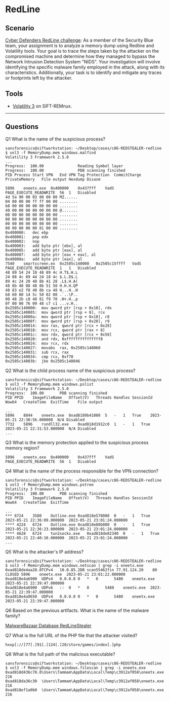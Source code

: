 # RedLine

## Scenario

[Cyber Defenders RedLine challenge](https://cyberdefenders.org/blueteam-ctf-challenges/106): As a member of the Security Blue team, your assignment is to analyze a memory dump using Redline and Volatility tools. Your goal is to trace the steps taken by the attacker on the compromised machine and determine how they managed to bypass the Network Intrusion Detection System "NIDS". Your investigation will involve identifying the specific malware family employed in the attack, along with its characteristics. Additionally, your task is to identify and mitigate any traces or footprints left by the attacker.

## Tools

* [Volatility 3](https://docs.remnux.org/discover-the-tools/perform+memory+forensics) on SIFT-REMnux.

----

## Questions

Q1 What is the name of the suspicious process?

```text
sansforensics@siftworkstation: ~/Desktop/cases/c86-REDSTEALER-redline
$ vol3 -f MemoryDump.mem windows.malfind
Volatility 3 Framework 2.5.0
...
Progress:  100.00               Reading Symbol layer                                 Progress:  100.00               PDB scanning finished                                                                                              
PID	Process	Start VPN	End VPN	Tag	Protection	CommitCharge	PrivateMemory	File output	Hexdump	Disasm

5896	oneetx.exe	0x400000	0x437fff	VadS	PAGE_EXECUTE_READWRITE	56	1	Disabled	
4d 5a 90 00 03 00 00 00	MZ......
04 00 00 00 ff ff 00 00	........
b8 00 00 00 00 00 00 00	........
40 00 00 00 00 00 00 00	@.......
00 00 00 00 00 00 00 00	........
00 00 00 00 00 00 00 00	........
00 00 00 00 00 00 00 00	........
00 00 00 00 00 01 00 00	........	
0x400000:	dec	ebp
0x400001:	pop	edx
0x400002:	nop	
0x400003:	add	byte ptr [ebx], al
0x400005:	add	byte ptr [eax], al
0x400007:	add	byte ptr [eax + eax], al
0x40000a:	add	byte ptr [eax], al
7540	smartscreen.ex	0x2505c140000	0x2505c15ffff	VadS	PAGE_EXECUTE_READWRITE	1	1	Disabled	
48 89 54 24 10 48 89 4c	H.T$.H.L
24 08 4c 89 44 24 18 4c	$.L.D$.L
89 4c 24 20 48 8b 41 28	.L$.H.A(
48 8b 48 08 48 8b 51 50	H.H.H.QP
48 83 e2 f8 48 8b ca 48	H...H..H
b8 60 00 14 5c 50 02 00	.`..\P..
00 48 2b c8 48 81 f9 70	.H+.H..p
0f 00 00 76 09 48 c7 c1	...v.H..	
0x2505c140000:	mov	qword ptr [rsp + 0x10], rdx
0x2505c140005:	mov	qword ptr [rsp + 8], rcx
0x2505c14000a:	mov	qword ptr [rsp + 0x18], r8
0x2505c14000f:	mov	qword ptr [rsp + 0x20], r9
0x2505c140014:	mov	rax, qword ptr [rcx + 0x28]
0x2505c140018:	mov	rcx, qword ptr [rax + 8]
0x2505c14001c:	mov	rdx, qword ptr [rcx + 0x50]
0x2505c140020:	and	rdx, 0xfffffffffffffff8
0x2505c140024:	mov	rcx, rdx
0x2505c140027:	movabs	rax, 0x2505c140060
0x2505c140031:	sub	rcx, rax
0x2505c140034:	cmp	rcx, 0xf70
0x2505c14003b:	jbe	0x2505c140046
```

Q2 What is the child process name of the suspicious process?

```text
sansforensics@siftworkstation: ~/Desktop/cases/c86-REDSTEALER-redline
$ vol3 -f MemoryDump.mem windows.pslist
Volatility 3 Framework 2.5.0
Progress:  100.00		PDB scanning finished                        
PID	PPID	ImageFileName	Offset(V)	Threads	Handles	SessionId	Wow64	CreateTime	ExitTime	File output

...
5896	8844	oneetx.exe	0xad8189b41080	5	-	1	True	2023-05-21 22:30:56.000000 	N/A	Disabled
7732	5896	rundll32.exe	0xad818d1912c0	1	-	1	True	2023-05-21 22:31:53.000000 	N/A	Disabled
...
```

Q3 What is the memory protection applied to the suspicious process memory region?

```text
5896	oneetx.exe	0x400000	0x437fff	VadS	PAGE_EXECUTE_READWRITE	56	1	Disabled
```

Q4 What is the name of the process responsible for the VPN connection?

```text
sansforensics@siftworkstation: ~/Desktop/cases/c86-REDSTEALER-redline
$ vol3 -f MemoryDump.mem windows.pstree
Volatility 3 Framework 2.5.0
Progress:  100.00		PDB scanning finished                        
PID	PPID	ImageFileName	Offset(V)	Threads	Handles	SessionId	Wow64	CreateTime	ExitTime

...
*** 6724	3580	Outline.exe	0xad818e578080	0	-	1	True	2023-05-21 22:36:09.000000 	2023-05-21 23:01:24.000000 
**** 4224	6724	Outline.exe	0xad818e88b080	0	-	1	True	2023-05-21 22:36:23.000000 	2023-05-21 23:01:24.000000 
**** 4628	6724	tun2socks.exe	0xad818de82340	0	-	1	True	2023-05-21 22:40:10.000000 	2023-05-21 23:01:24.000000
...
```

Q5 What is the attacker's IP address?

```text
sansforensics@siftworkstation: ~/Desktop/cases/c86-REDSTEALER-redline
$ vol3 -f MemoryDump.mem windows.netscan | grep -i oneetx.exe
0xad818de4aa20.0TCPv4	10.0.85.2DB scan55462fin 77.91.124.20    80      CLOSED	5896	oneetx.exe	2023-05-21 23:01:22.000000 
0xad818e4a6900	UDPv4	0.0.0.0	0	*	0		5480	oneetx.exe	2023-05-21 22:39:47.000000 
0xad818e4a6900	UDPv6	::	0	*	0		5480	oneetx.exe	2023-05-21 22:39:47.000000 
0xad818e4a9650	UDPv4	0.0.0.0	0	*	0		5480	oneetx.exe	2023-05-21 22:39:47.000000
```

Q6 Based on the previous artifacts. What is the name of the malware family?

[MalwareBazaar Database RedLineStealer](https://bazaar.abuse.ch/sample/cb1db618ce36feea3e333e74e920a76332340f0094fe777aba6d95d08c80743b/)

Q7 What is the full URL of the PHP file that the attacker visited?

```text
hxxp[://]77[.]91[.]124[.]20/store/games/index[.]php
```

Q8 What is the full path of the malicious executable?

```text
sansforensics@siftworkstation: ~/Desktop/cases/c86-REDSTEALER-redline
$ vol3 -f MemoryDump.mem windows.filescan | grep -i oneetx.exe
0xad818d436c70.0\Users\Tammam\AppData\Local\Temp\c3912af058\oneetx.exe	216
0xad818da36c30	\Users\Tammam\AppData\Local\Temp\c3912af058\oneetx.exe	216
0xad818ef1a0b0	\Users\Tammam\AppData\Local\Temp\c3912af058\oneetx.exe	216
```
